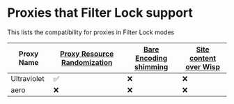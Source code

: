 # Proxies that Filter Lock support

This lists the compatibility for proxies in Filter Lock modes

| Proxy Name  | [ Proxy Resource Randomization ](./For%20devs/Proxy%20Resource%20Randomization.md) | [ Bare Encoding shimming ](./For%20devs/Bare%20Encoding%20shimming.mds) | [ Site content over Wisp ](./Site%20content%20over%20Wisp.md) |
| ----------- | ---------------------------------------------------------------------------------- | ----------------------------------------------------------------------- | ------------------------------------------------------------- |
| Ultraviolet | ✅                                                                                 | ❌                                                                      | ❌                                                            |
| aero        | ❌                                                                                 | ❌                                                                      | ❌                                                            |
